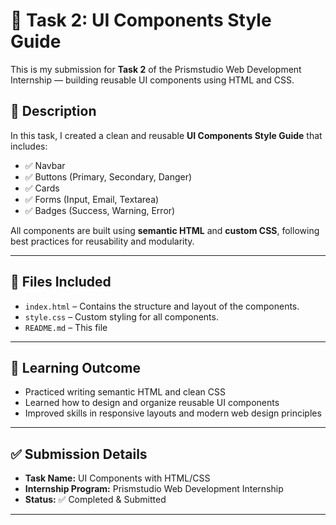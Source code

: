 # 🌟 Task 2: UI Components Style Guide

This is my submission for **Task 2** of the Prismstudio Web Development Internship — building reusable UI components using HTML and CSS.

## 📄 Description

In this task, I created a clean and reusable **UI Components Style Guide** that includes:

- ✅ Navbar  
- ✅ Buttons (Primary, Secondary, Danger)  
- ✅ Cards  
- ✅ Forms (Input, Email, Textarea)  
- ✅ Badges (Success, Warning, Error)  

All components are built using **semantic HTML** and **custom CSS**, following best practices for reusability and modularity.

---

## 📂 Files Included

- `index.html` – Contains the structure and layout of the components.
- `style.css` – Custom styling for all components.
- `README.md` – This file  

---

## 🧠 Learning Outcome

- Practiced writing semantic HTML and clean CSS  
- Learned how to design and organize reusable UI components  
- Improved skills in responsive layouts and modern web design principles  

---

## ✅ Submission Details

- **Task Name:** UI Components with HTML/CSS  
- **Internship Program:** Prismstudio Web Development Internship  
- **Status:** ✅ Completed & Submitted

---

